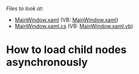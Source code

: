 <!-- default file list -->
*Files to look at*:

* [MainWindow.xaml](./CS/Q409157/MainWindow.xaml) (VB: [MainWindow.xaml](./VB/Q409157/MainWindow.xaml))
* [MainWindow.xaml.cs](./CS/Q409157/MainWindow.xaml.cs) (VB: [MainWindow.xaml.vb](./VB/Q409157/MainWindow.xaml.vb))
<!-- default file list end -->
# How to load child nodes asynchronously


<p><br />
</p>

<br/>


